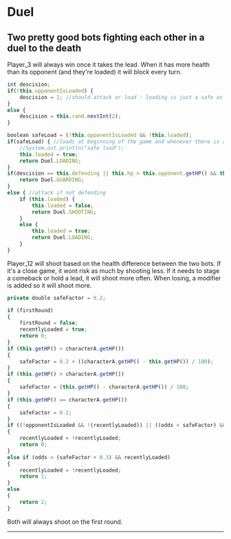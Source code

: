 # Duel
Two pretty good bots fighting each other in a duel to the death
---
Player_3 will always win once it takes the lead. When it has more health than its opponent (and they're loaded) it will block every turn.
```javascript
int descision;
if(!this.opponentIsLoaded) {
	descision = 1; //should attack or load : loading is just a safe as gaurding
}
else {
	descision = this.rand.nextInt(2);
}

boolean safeLoad = (!this.opponentIsLoaded && !this.loaded);
if(safeLoad) { //loads at beginning of the game and whenever there is a safe opportunity to load maybe add some randomness if the other bot adapts
	//System.out.println("safe load");
	this.loaded = true;
	return Duel.LOADING;
}
if(descision == this.defending || this.hp > this.opponent.getHP() && this.opponentIsLoaded) {
	return Duel.GUARDING;
}
else { //attack if not defending
	if (this.loaded) {
		this.loaded = false;
		return Duel.SHOOTING;
	}
	else {
		this.loaded = true;
		return Duel.LOADING;
	}
}
```
Player_12 will shoot based on the health difference between the two bots. If it's a close game, it wont risk as much by shooting less.
If it needs to stage a comeback or hold a lead, it will shoot more often. When losing, a modifier is added so it will shoot more.

```javascript
private double safeFactor = 0.2;
```
```javascript
if (firstRound)
{
	firstRound = false;
	recentlyLoaded = true;
	return 0;
}
if (this.getHP() < characterA.getHP())
{
	safeFactor = 0.2 + ((characterA.getHP() - this.getHP()) / 100);
}
if (this.getHP() > characterA.getHP())
{
	safeFactor = (this.getHP() - characterA.getHP()) / 100;
}
if (this.getHP() == characterA.getHP())
{
	safeFactor = 0.2;
}
if ((!opponentIsLoaded && !(recentlyLoaded)) || ((odds < safeFactor) && !(recentlyLoaded)))
{
	recentlyLoaded = !recentlyLoaded;
	return 0;
}
else if (odds < (safeFactor + 0.3) && recentlyLoaded)
{
	recentlyLoaded = !recentlyLoaded;
	return 1;
}
else
{
	return 2;
}
```

Both will always shoot on the first round.

---
